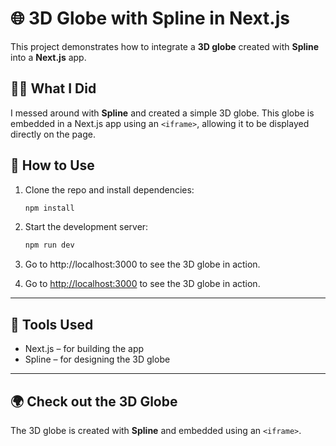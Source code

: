# 🌐 3D Globe with Spline in Next.js

This project demonstrates how to integrate a **3D globe** created with **Spline** into a **Next.js** app.

## 🧑‍💻 What I Did

I messed around with **Spline** and created a simple 3D globe. This globe is embedded in a Next.js app using an `<iframe>`, allowing it to be displayed directly on the page.

## 🚀 How to Use

1. Clone the repo and install dependencies:

   ```bash
   npm install
   ```

2. Start the development server:

   ```bash
   npm run dev
   ```

3. Go to http://localhost:3000 to see the 3D globe in action.

4. Go to [http://localhost:3000](http://localhost:3000) to see the 3D globe in action.

---

## 🎨 Tools Used

- Next.js – for building the app
- Spline – for designing the 3D globe

---

## 🌍 Check out the 3D Globe

The 3D globe is created with **Spline** and embedded using an `<iframe>`.
